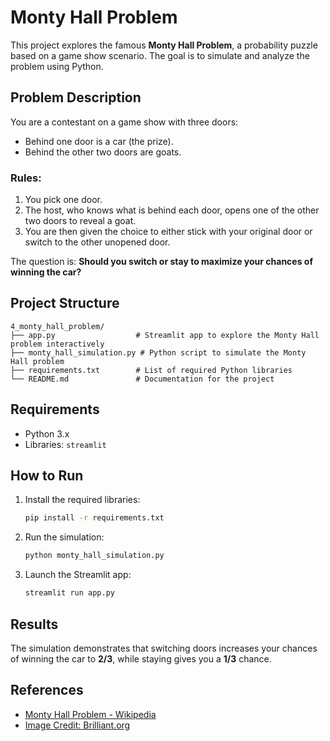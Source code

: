 # Monty Hall Problem

This project explores the famous **Monty Hall Problem**, a probability puzzle based on a game show scenario. The goal is to simulate and analyze the problem using Python.

## Problem Description

You are a contestant on a game show with three doors:
- Behind one door is a car (the prize).
- Behind the other two doors are goats.

### Rules:
1. You pick one door.
2. The host, who knows what is behind each door, opens one of the other two doors to reveal a goat.
3. You are then given the choice to either stick with your original door or switch to the other unopened door.

The question is: **Should you switch or stay to maximize your chances of winning the car?**

## Project Structure

```
4_monty_hall_problem/
├── app.py                  # Streamlit app to explore the Monty Hall problem interactively
├── monty_hall_simulation.py # Python script to simulate the Monty Hall problem
├── requirements.txt        # List of required Python libraries
└── README.md               # Documentation for the project
```

## Requirements

- Python 3.x
- Libraries: `streamlit`

## How to Run

1. Install the required libraries:
    ```bash
    pip install -r requirements.txt
    ```
2. Run the simulation:
    ```bash
    python monty_hall_simulation.py
    ```
3. Launch the Streamlit app:
    ```bash
    streamlit run app.py
    ```

## Results

The simulation demonstrates that switching doors increases your chances of winning the car to **2/3**, while staying gives you a **1/3** chance.

## References

- [Monty Hall Problem - Wikipedia](https://en.wikipedia.org/wiki/Monty_Hall_problem)
- [Image Credit: Brilliant.org](https://brilliant.org/wiki/monty-hall-problem/)
